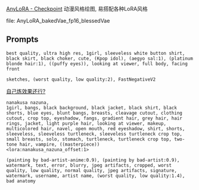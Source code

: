 [AnyLoRA - Checkpoint](https://civitai.com/models/23900?modelVersionId=95489) 动漫风格绘图, 易搭配各种LoRA风格

file: AnyLoRA_bakedVae_fp16_blessedVae

## Prompts

```
best quality, ultra high res, 1girl, sleeveless white button shirt, black skirt, black choker, cute, (Kpop idol), (aegyo sal:1), (platinum blonde hair:1), ((puffy eyes)), looking at viewer, full body, facing front

sketches, (worst quality, low quality:2), FastNegativeV2
```

[自己炼效果还行?](../../attach/Pasted%20image%2020240306221516.png)

```
nanakusa nazuna,
1girl, bangs, black background, black jacket, black shirt, black shorts, blue eyes, blunt bangs, breasts, cleavage cutout, clothing cutout, crop top, eyeshadow, fangs, gradient hair, grey hair, hair rings, jacket, light purple hair, looking at viewer, makeup, multicolored hair, navel, open mouth, red eyeshadow, shirt, shorts, sleeveless, sleeveless turtleneck, sleeveless turtleneck crop top, small breasts, solo, stomach, turtleneck, turtleneck crop top, two-tone hair, vampire, ((masterpiece))
<lora:nanakusa_nazuna_offset:1>

(painting by bad-artist-anime:0.9), (painting by bad-artist:0.9), watermark, text, error, blurry, jpeg artifacts, cropped, worst quality, low quality, normal quality, jpeg artifacts, signature, watermark, username, artist name, (worst quality, low quality:1.4), bad anatomy
```